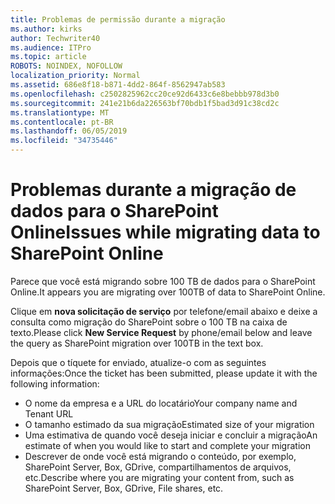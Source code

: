 ```yaml
---
title: Problemas de permissão durante a migração
ms.author: kirks
author: Techwriter40
ms.audience: ITPro
ms.topic: article
ROBOTS: NOINDEX, NOFOLLOW
localization_priority: Normal
ms.assetid: 686e8f18-b871-4dd2-864f-8562947ab583
ms.openlocfilehash: c2502825962cc20ce92d6433c6e8bebbb978d3b0
ms.sourcegitcommit: 241e21b6da226563bf70bdb1f5bad3d91c38cd2c
ms.translationtype: MT
ms.contentlocale: pt-BR
ms.lasthandoff: 06/05/2019
ms.locfileid: "34735446"
---
```

# <a name="issues-while-migrating-data-to-sharepoint-online"></a><span data-ttu-id="e08cf-102">Problemas durante a migração de dados para o SharePoint Online</span><span class="sxs-lookup"><span data-stu-id="e08cf-102">Issues while migrating data to SharePoint Online</span></span>

<span data-ttu-id="e08cf-103">Parece que você está migrando sobre 100 TB de dados para o SharePoint Online.</span><span class="sxs-lookup"><span data-stu-id="e08cf-103">It appears you are migrating over 100TB of data to SharePoint Online.</span></span>

<span data-ttu-id="e08cf-104">Clique em **nova solicitação de serviço** por telefone/email abaixo e deixe a consulta como migração do SharePoint sobre o 100 TB na caixa de texto.</span><span class="sxs-lookup"><span data-stu-id="e08cf-104">Please click **New Service Request** by phone/email below and leave the query as SharePoint migration over 100TB in the text box.</span></span>

<span data-ttu-id="e08cf-105">Depois que o tíquete for enviado, atualize-o com as seguintes informações:</span><span class="sxs-lookup"><span data-stu-id="e08cf-105">Once the ticket has been submitted, please update it with the following information:</span></span> 

- <span data-ttu-id="e08cf-106">O nome da empresa e a URL do locatário</span><span class="sxs-lookup"><span data-stu-id="e08cf-106">Your company name and Tenant URL</span></span>
- <span data-ttu-id="e08cf-107">O tamanho estimado da sua migração</span><span class="sxs-lookup"><span data-stu-id="e08cf-107">Estimated size of your migration</span></span>
- <span data-ttu-id="e08cf-108">Uma estimativa de quando você deseja iniciar e concluir a migração</span><span class="sxs-lookup"><span data-stu-id="e08cf-108">An estimate of when you would like to start and complete your migration</span></span>
- <span data-ttu-id="e08cf-109">Descrever de onde você está migrando o conteúdo, por exemplo, SharePoint Server, Box, GDrive, compartilhamentos de arquivos, etc.</span><span class="sxs-lookup"><span data-stu-id="e08cf-109">Describe where you are migrating your content from, such as SharePoint Server, Box, GDrive, File shares, etc.</span></span>


  

